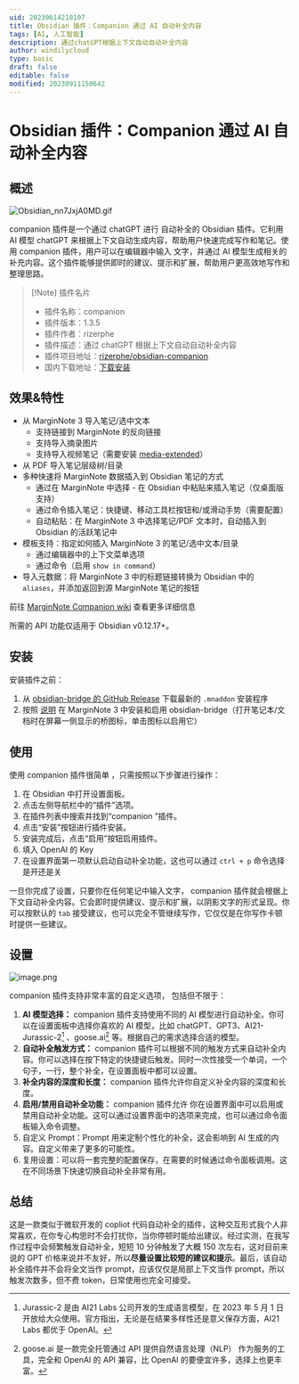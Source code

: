 ```yaml
---
uid: 20230614210107
title: Obsidian 插件：Companion 通过 AI 自动补全内容
tags: [AI, 人工智能]
description: 通过chatGPT根据上下文自动自动补全内容
author: windilycloud
type: basic
draft: false
editable: false
modified: 20230911150642
---
```


# Obsidian 插件：Companion 通过 AI 自动补全内容

## 概述

![Obsidian_nn7JxjA0MD.gif](https://cdn.pkmer.cn/images/Obsidian_nn7JxjA0MD.gif!pkmer)

companion 插件是一个通过 chatGPT 进行 自动补全的 Obsidian 插件。它利用 AI 模型 chatGPT 来根据上下文自动生成内容，帮助用户快速完成写作和笔记。使用 companion 插件，用户可以在编辑器中输入 文字，并通过 AI 模型生成相关的补充内容。这个插件能够提供即时的建议、提示和扩展，帮助用户更高效地写作和整理思路。

> [!Note] 插件名片
> - 插件名称：companion
> - 插件版本：1.3.5
> - 插件作者：rizerphe
> - 插件描述：通过 chatGPT 根据上下文自动自动补全内容
> - 插件项目地址：[rizerphe/obsidian-companion](https://github.com/rizerphe/obsidian-companion)
> - 国内下载地址：[下载安装](https://pkmer.cn/products/plugin/pluginMarket/?companion)

## 效果&特性

- 从 MarginNote 3 导入笔记/选中文本
  - 支持链接到 MarginNote 的反向链接
  - 支持导入摘录图片
  - 支持导入视频笔记（需要安装 [media-extended](https://github.com/aidenlx/media-extended)）
- 从 PDF 导入笔记层级树/目录
- 多种快速将 MarginNote 数据插入到 Obsidian 笔记的方式
  - 通过在 MarginNote 中选择 - 在 Obsidian 中粘贴来插入笔记（仅桌面版支持）
  - 通过命令插入笔记：快捷键、移动工具栏按钮和/或滑动手势（需要配置）
  - 自动粘贴：在 MarginNote 3 中选择笔记/PDF 文本时，自动插入到 Obsidian 的活跃笔记中
- 模板支持：指定如何插入 MarginNote 3 的笔记/选中文本/目录
  - 通过编辑器中的上下文菜单选项
  - 通过命令（启用 `show in command`）
- 导入元数据：将 MarginNote 3 中的标题链接转换为 Obsidian 中的 `aliases`，并添加返回到源 MarginNote 笔记的按钮

前往 [MarginNote Companion wiki](https://github.com/aidenlx/marginnote-companion/wiki) 查看更多详细信息

所需的 API 功能仅适用于 Obsidian v0.12.17+。

## 安装

安装插件之前：

1. 从 [obsidian-bridge 的 GitHub Release](https://github.com/aidenlx/obsidian-bridge/releases) 下载最新的 `.mnaddon` 安装程序
2. 按照 [说明](https://github.com/aidenlx/obsidian-bridge#installation-%E5%AE%89%E8%A3%85) 在 MarginNote 3 中安装和启用 obsidian-bridge（打开笔记本/文档时在屏幕一侧显示的桥图标，单击图标以启用它）

## 使用

使用 companion 插件很简单 ，只需按照以下步骤进行操作：

1. 在 Obsidian 中打开设置面板。
2. 点击左侧导航栏中的“插件”选项。
3. 在插件列表中搜索并找到“companion ”插件。
4. 点击“安装”按钮进行插件安装。
5. 安装完成后，点击“启用”按钮启用插件。
6. 填入 OpenAI 的 Key
7. 在设置界面第一项默认启动自动补全功能，这也可以通过 `ctrl + p` 命令选择是开还是关

一旦你完成了设置，只要你在任何笔记中输入文字， companion 插件就会根据上下文自动补全内容。它会即时提供建议、提示和扩展，以阴影文字的形式呈现。你可以按默认的 `tab` 接受建议，也可以完全不管继续写作，它仅仅是在你写作卡顿时提供一些建议。

## 设置

![image.png](https://cdn.pkmer.cn/images/202306142150146.png!pkmer)

companion 插件支持非常丰富的自定义选项， 包括但不限于：

1. **AI 模型选择：** companion 插件支持使用不同的 AI 模型进行自动补全。你可以在设置面板中选择你喜欢的 AI 模型，比如 chatGPT、GPT3、AI21-Jurassic-2[^1] 、goose.ai[^2] 等。根据自己的需求选择合适的模型。
2. **自动补全触发方式：** companion 插件可以根据不同的触发方式来自动补全内容。你可以选择在按下特定的快捷键后触发。同时一次性接受一个单词，一个句子，一行，整个补全，在设置面板中都可以设置。
3. **补全内容的深度和长度：** companion 插件允许你自定义补全内容的深度和长度。
4. **启用/禁用自动补全功能：** companion 插件允许 你在设置界面中可以启用或禁用自动补全功能。这可以通过设置界面中的选项来完成，也可以通过命令面板输入命令调整。
5. 自定义 Prompt：Prompt 用来定制个性化的补全，这会影响到 AI 生成的内容。自定义带来了更多的可能性。
6. 复用设置：可以将一套完整的配置保存，在需要的时候通过命令面板调用。这在不同场景下快速切换自动补全非常有用。

## 总结

这是一款类似于微软开发的 copliot 代码自动补全的插件，这种交互形式我个人非常喜欢，在你专心构思时不会打扰你，当你停顿时能给出建议。经过实测，在我写作过程中会频繁触发自动补全，短短 10 分钟触发了大概 150 次左右，这对目前来说的 GPT 价格来说并不友好，所以**尽量设置比较短的建议和提示**。最后，该自动补全插件并不会将全文当作 prompt，应该仅仅是局部上下文当作 prompt，所以触发次数多，但不费 token，日常使用也完全可接受。

[^1]:Jurassic-2 是由 AI21 Labs 公司开发的生成语言模型，在 2023 年 5 月 1 日开放给大众使用。官方指出，无论是在结果多样性还是意义保存方面，AI21 Labs 都优于 OpenAI。
[^2]: goose.ai 是一款完全托管通过 API 提供自然语言处理（NLP） 作为服务的工具，完全和 OpenAI 的 API 兼容，比 OpenAI 的要便宜许多，选择上也更丰富。
